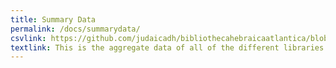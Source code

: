 ```yaml
---
title: Summary Data
permalink: /docs/summarydata/
csvlink: https://github.com/judaicadh/bibliothecahebraicaatlantica/blob/master/Summary%20Data/Summary%20Data.csv
textlink: This is the aggregate data of all of the different libraries you find on this website. 
---
```



